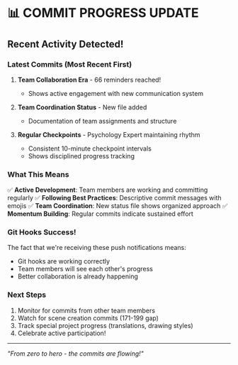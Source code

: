 # 📊 COMMIT PROGRESS UPDATE

## Recent Activity Detected!

### Latest Commits (Most Recent First)

1. **Team Collaboration Era** - 66 reminders reached!
   - Shows active engagement with new communication system
   
2. **Team Coordination Status** - New file added
   - Documentation of team assignments and structure
   
3. **Regular Checkpoints** - Psychology Expert maintaining rhythm
   - Consistent 10-minute checkpoint intervals
   - Shows disciplined progress tracking

### What This Means

✅ **Active Development**: Team members are working and committing regularly
✅ **Following Best Practices**: Descriptive commit messages with emojis
✅ **Team Coordination**: New status file shows organized approach
✅ **Momentum Building**: Regular commits indicate sustained effort

### Git Hooks Success!

The fact that we're receiving these push notifications means:
- Git hooks are working correctly
- Team members will see each other's progress
- Better collaboration is already happening

### Next Steps

1. Monitor for commits from other team members
2. Watch for scene creation commits (171-199 gap)
3. Track special project progress (translations, drawing styles)
4. Celebrate active participation!

---

*"From zero to hero - the commits are flowing!"*